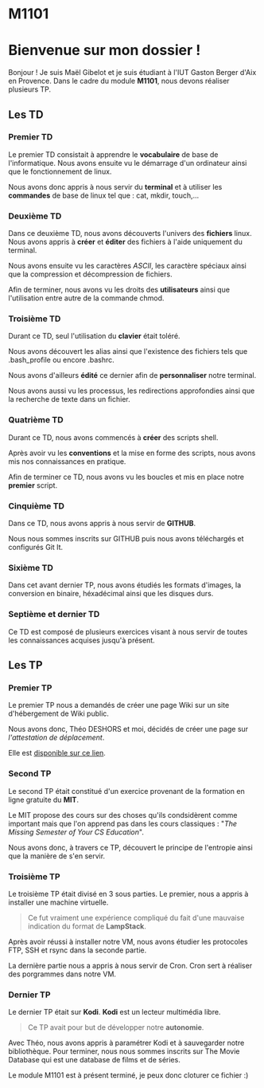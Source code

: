 # M1101
# Bienvenue sur mon dossier !

Bonjour ! Je suis Maël Gibelot et je suis étudiant à l'IUT Gaston Berger d'Aix en Provence. Dans le cadre du module **M1101**, nous devons réaliser plusieurs TP.

## Les TD

### Premier TD

Le premier TD consistait à apprendre le **vocabulaire** de base de l'informatique. Nous avons ensuite vu le démarrage d'un ordinateur ainsi que le fonctionnement de linux.

Nous avons donc appris à nous servir du **terminal** et à utiliser les **commandes** de base de linux tel que : cat, mkdir, touch,... 

### Deuxième TD

Dans ce deuxième TD, nous avons découverts l'univers des **fichiers** linux. Nous avons appris à **créer** et **éditer** des fichiers à l'aide uniquement du terminal.

Nous avons ensuite vu les caractères *ASCII*, les caractère spéciaux ainsi que la compression et décompression de fichiers.

Afin de terminer, nous avons vu les droits des **utilisateurs** ainsi que l'utilisation entre autre de la commande chmod.

### Troisième TD

Durant ce TD, seul l'utilisation du **clavier** était toléré. 

Nous avons découvert les alias ainsi que l'existence des fichiers tels que .bash_profile ou encore .bashrc. 

Nous avons d'ailleurs **édité** ce dernier afin de **personnaliser** notre terminal.

Nous avons aussi vu les processus, les redirections approfondies ainsi que la recherche de texte dans un fichier.

### Quatrième TD

Durant ce TD, nous avons commencés à **créer** des scripts shell.

Après avoir vu les **conventions** et la mise en forme des scripts, nous avons mis nos connaissances en pratique.

Afin de terminer ce TD, nous avons vu les boucles et mis en place notre **premier** script.

### Cinquième TD

Dans ce TD, nous avons appris à nous servir de **GITHUB**.

Nous nous sommes inscrits sur GITHUB puis nous avons téléchargés et configurés Git It.

### Sixième TD

Dans cet avant dernier TP, nous avons étudiés les formats d'images, la conversion en binaire, héxadécimal ainsi que les disques durs.

### Septième et dernier TD

Ce TD est composé de plusieurs exercices visant à nous servir de toutes les connaissances acquises jusqu'à présent.

## Les TP

### Premier TP
Le premier TP nous a demandés de créer une page Wiki sur un site d'hébergement de Wiki public. 

Nous avons donc, Théo DESHORS et moi, décidés de créer une page sur *l'attestation de déplacement*. 

Elle est [disponible sur ce lien](https://lattestation-de-deplacement.fandom.com/fr/wiki/Histoire).

### Second TP
Le second TP était constitué d'un exercice provenant de la formation en ligne gratuite du **MIT**. 

Le MIT propose des cours sur des choses qu'ils condsidèrent comme important mais que l'on apprend pas dans les cours classiques : "*The Missing Semester of Your CS Education*". 

Nous avons donc, à travers ce TP, découvert le principe de l'entropie ainsi que la manière de s'en servir.

### Troisième TP
Le troisième TP était divisé en 3 sous parties. Le premier, nous a appris à installer une machine virtuelle. 

> Ce fut vraiment une expérience compliqué du fait d'une mauvaise indication du format de **LampStack**. 

Après avoir réussi à installer notre VM, nous avons étudier les protocoles FTP, SSH et rsync dans la seconde partie. 

La dernière partie nous a appris à nous servir de Cron. Cron sert à réaliser des porgrammes dans notre VM.

### Dernier TP
Le dernier TP était sur **Kodi**. **Kodi** est un lecteur multimédia libre. 

> Ce TP avait pour but de développer notre **autonomie**. 

Avec Théo, nous avons appris à paramétrer Kodi et à sauvegarder notre bibliothèque. Pour terminer, nous nous sommes inscrits sur The Movie Database qui est une database de films et de séries.

Le module M1101 est à présent terminé, je peux donc cloturer ce fichier :)
